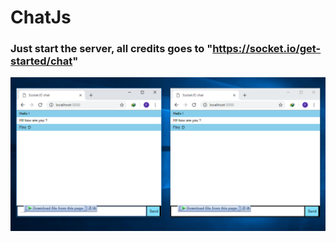 # ChatJs

### Just start the server, all credits goes to "https://socket.io/get-started/chat"

![screenshot](https://github.com/YazidFt/ChatJs/blob/master/View.png)
